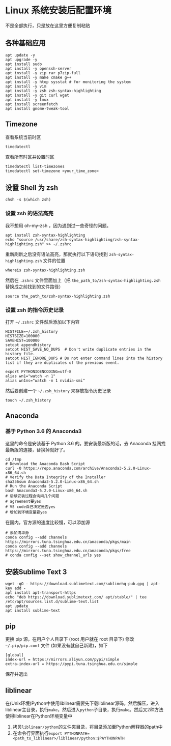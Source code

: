 # Linux 系统安装后配置环境

不是全部执行，只是放在这里方便复制粘贴

## 各种基础应用

```shell
apt update -y
apt upgrade -y
apt install sudo
apt install -y openssh-server
apt install -y zip rar p7zip-full
apt install -y make cmake g++
apt install -y htop sysstat # for monitoring the system
apt install -y vim
apt install -y zsh zsh-syntax-highlighting
apt install -y git curl wget
apt install -y tmux
apt install screenfetch
apt install gnome-tweak-tool
```

## Timezone

查看系统当前时区

```shell
timedatectl
```

查看所有时区并设置时区

```shell
timedatectl list-timezones
timedatectl set-timezone <your_time_zone>
```

## 设置 Shell 为 zsh

```shell
chsh -s $(which zsh)
```

### 设置 zsh 的语法高亮

我不想用 oh-my-zsh ，因为遇到过一些奇怪的问题。

```shell
apt install zsh-syntax-highlighting
echo "source /usr/share/zsh-syntax-highlighting/zsh-syntax-highlighting.zsh" >> ~/.zshrc
```

重新刷新之后没有语法高亮，那就执行以下语句找到 `zsh-syntax-highlighting.zsh` 文件的位置

```shell
whereis zsh-syntax-highlighting.zsh
```

然后在 `.zshrc` 文件里面加上（把 `the_path_to/zsh-syntax-highlighting.zsh` 替换成之前找到的文件路径）

```shell
source the_path_to/zsh-syntax-highlighting.zsh
```

### 设置 zsh 的指令历史记录

打开 `~/.zshrc` 文件然后添加以下内容

```shell
HISTFILE=~/.zsh_history
HISTSIZE=100000
SAVEHIST=100000
setopt appendhistory
setopt HIST_SAVE_NO_DUPS  # Don't write duplicate entries in the history file.
setopt HIST_IGNORE_DUPS # Do not enter command lines into the history list if they are duplicates of the previous event.

export PYTHONIOENCODING=utf-8
alias wn1="watch -n 1"
alias wn1ns="watch -n 1 nvidia-smi"
```

然后要创建一个 `~/.zsh_history` 来存放指令历史记录

```shell
touch ~/.zsh_history
```

## Anaconda

### 基于 Python 3.6 的 Anaconda3

这里的命令是安装基于 Python 3.6 的。要安装最新版的话，去 Anaconda 挂网找最新版的连接，替换掉就好了。

```shell
cd /tmp
# Download the Anaconda Bash Script
curl -O https://repo.anaconda.com/archive/Anaconda3-5.2.0-Linux-x86_64.sh
# Verify the Data Integrity of the Installer
sha256sum Anaconda3-5.2.0-Linux-x86_64.sh
# Run the Anaconda Script
bash Anaconda3-5.2.0-Linux-x86_64.sh
# 后续安装过程会询问几个问题
# agreement要yes
# VS code自己决定是否yes
# 增加到环境变量要yes
```

在国内，官方源的速度比较慢，可以添加源

```shell
# 添加清华源
conda config --add channels https://mirrors.tuna.tsinghua.edu.cn/anaconda/pkgs/main
conda config --add channels https://mirrors.tuna.tsinghua.edu.cn/anaconda/pkgs/free
# conda config --set show_channel_urls yes
```

## 安装Sublime Text 3

```shell
wget -qO - https://download.sublimetext.com/sublimehq-pub.gpg | apt-key add -
apt install apt-transport-https
echo "deb https://download.sublimetext.com/ apt/stable/" | tee /etc/apt/sources.list.d/sublime-text.list
apt update
apt install sublime-text
```

## pip

更换 pip 源，在用户个人目录下 (root 用户就在 root 目录下) 修改 `~/.pip/pip.conf` 文件 (如果没有就自己新建)，如下

```shell
[global]
index-url = https://mirrors.aliyun.com/pypi/simple
extra-index-url = https://pypi.tuna.tsinghua.edu.cn/simple
```

保存并退出

## liblinear

在(Unix环境)Python中使用liblinear需要先下载liblinear源码，然后解压，进入liblinear主目录，执行`make`，然后进入`python`子目录，执行`make`。然后又2种方法使得liblinear在Python环境变量中

1. 拷贝`liblinear/python`的文件夹目录，将目录添加至Python解释器的path中
2. 在命令行界面执行`export PYTHONPATH=<path_to_liblinear>/liblinear/python:$PAYTHONPATH`
